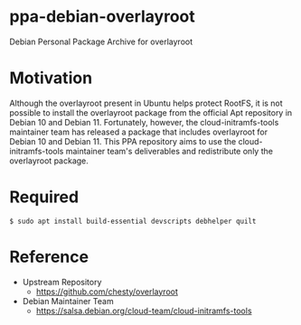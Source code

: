 # ppa-debian-overlayroot
Debian Personal Package Archive for overlayroot

# Motivation
Although the overlayroot present in Ubuntu helps protect RootFS, it is not possible to install the overlayroot package from the official Apt repository in Debian 10 and Debian 11.
Fortunately, however, the cloud-initramfs-tools maintainer team has released a package that includes overlayroot for Debian 10 and Debian 11.
This PPA repository aims to use the cloud-initramfs-tools maintainer team's deliverables and redistribute only the overlayroot package.

# Required
```console
$ sudo apt install build-essential devscripts debhelper quilt
```

# Reference
- Upstream Repository
  - https://github.com/chesty/overlayroot
- Debian Maintainer Team
  - https://salsa.debian.org/cloud-team/cloud-initramfs-tools
